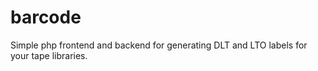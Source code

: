 # barcode
Simple php frontend and backend for generating DLT and LTO labels for your tape libraries.
